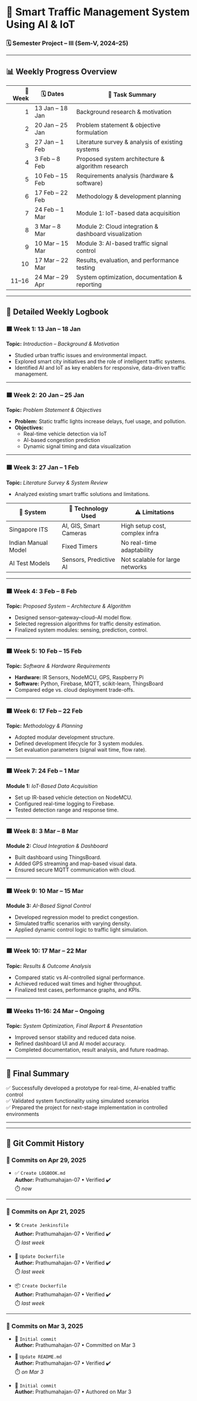 # 🚦 Smart Traffic Management System Using AI & IoT  
### 🗓 Semester Project – III (Sem-V, 2024–25)  


---

## 📊 Weekly Progress Overview

| 🔢 Week | 🗓 Dates           | 📌 Task Summary                                         |
|--------:|--------------------|---------------------------------------------------------|
| 1       | 13 Jan – 18 Jan    | Background research & motivation                        |
| 2       | 20 Jan – 25 Jan    | Problem statement & objective formulation               |
| 3       | 27 Jan – 1 Feb     | Literature survey & analysis of existing systems        |
| 4       | 3 Feb – 8 Feb      | Proposed system architecture & algorithm research       |
| 5       | 10 Feb – 15 Feb    | Requirements analysis (hardware & software)             |
| 6       | 17 Feb – 22 Feb    | Methodology & development planning                      |
| 7       | 24 Feb – 1 Mar     | Module 1: IoT-based data acquisition                    |
| 8       | 3 Mar – 8 Mar      | Module 2: Cloud integration & dashboard visualization   |
| 9       | 10 Mar – 15 Mar    | Module 3: AI-based traffic signal control               |
| 10      | 17 Mar – 22 Mar    | Results, evaluation, and performance testing            |
| 11–16   | 24 Mar – 29 Apr    | System optimization, documentation & reporting          |

---

## 📘 Detailed Weekly Logbook

### 🟩 **Week 1: 13 Jan – 18 Jan**  
**Topic:** *Introduction – Background & Motivation*  
- Studied urban traffic issues and environmental impact.  
- Explored smart city initiatives and the role of intelligent traffic systems.  
- Identified AI and IoT as key enablers for responsive, data-driven traffic management.

---

### 🟩 **Week 2: 20 Jan – 25 Jan**  
**Topic:** *Problem Statement & Objectives*  
- **Problem:** Static traffic lights increase delays, fuel usage, and pollution.  
- **Objectives:**  
  - Real-time vehicle detection via IoT  
  - AI-based congestion prediction  
  - Dynamic signal timing and data visualization

---

### 🟩 **Week 3: 27 Jan – 1 Feb**  
**Topic:** *Literature Survey & System Review*  
- Analyzed existing smart traffic solutions and limitations.

| 📍 System           | 🔧 Technology Used       | ⚠️ Limitations                    |
|---------------------|--------------------------|----------------------------------|
| Singapore ITS       | AI, GIS, Smart Cameras   | High setup cost, complex infra   |
| Indian Manual Model | Fixed Timers             | No real-time adaptability        |
| AI Test Models      | Sensors, Predictive AI   | Not scalable for large networks  |

---

### 🟩 **Week 4: 3 Feb – 8 Feb**  
**Topic:** *Proposed System – Architecture & Algorithm*  
- Designed sensor–gateway–cloud–AI model flow.  
- Selected regression algorithms for traffic density estimation.  
- Finalized system modules: sensing, prediction, control.

---

### 🟩 **Week 5: 10 Feb – 15 Feb**  
**Topic:** *Software & Hardware Requirements*  
- **Hardware:** IR Sensors, NodeMCU, GPS, Raspberry Pi  
- **Software:** Python, Firebase, MQTT, scikit-learn, ThingsBoard  
- Compared edge vs. cloud deployment trade-offs.

---

### 🟩 **Week 6: 17 Feb – 22 Feb**  
**Topic:** *Methodology & Planning*  
- Adopted modular development structure.  
- Defined development lifecycle for 3 system modules.  
- Set evaluation parameters (signal wait time, flow rate).

---

### 🟩 **Week 7: 24 Feb – 1 Mar**  
**Module 1:** *IoT-Based Data Acquisition*  
- Set up IR-based vehicle detection on NodeMCU.  
- Configured real-time logging to Firebase.  
- Tested detection range and response time.

---

### 🟩 **Week 8: 3 Mar – 8 Mar**  
**Module 2:** *Cloud Integration & Dashboard*  
- Built dashboard using ThingsBoard.  
- Added GPS streaming and map-based visual data.  
- Ensured secure MQTT communication with cloud.

---

### 🟩 **Week 9: 10 Mar – 15 Mar**  
**Module 3:** *AI-Based Signal Control*  
- Developed regression model to predict congestion.  
- Simulated traffic scenarios with varying density.  
- Applied dynamic control logic to traffic light simulation.

---

### 🟩 **Week 10: 17 Mar – 22 Mar**  
**Topic:** *Results & Outcome Analysis*  
- Compared static vs AI-controlled signal performance.  
- Achieved reduced wait times and higher throughput.  
- Finalized test cases, performance graphs, and KPIs.

---

### 🟩 **Weeks 11–16: 24 Mar – Ongoing**  
**Topic:** *System Optimization, Final Report & Presentation*  
- Improved sensor stability and reduced data noise.  
- Refined dashboard UI and AI model accuracy.  
- Completed documentation, result analysis, and future roadmap.

---

## 🧾 Final Summary
✅ Successfully developed a prototype for real-time, AI-enabled traffic control  
✅ Validated system functionality using simulated scenarios  
✅ Prepared the project for next-stage implementation in controlled environments

---
---

## 🔁 Git Commit History

### 📅 Commits on Apr 29, 2025
- ✅ `Create LOGBOOK.md`  
  **Author:** Prathumahajan-07 • Verified ✔️  
  ⏱️ *now*

---

### 📅 Commits on Apr 21, 2025
- 🛠️ `Create Jenkinsfile`  
  **Author:** Prathumahajan-07 • Verified ✔️  
  ⏱️ *last week*

- 🔧 `Update Dockerfile`  
  **Author:** Prathumahajan-07 • Verified ✔️  
  ⏱️ *last week*

- 📦 `Create Dockerfile`  
  **Author:** Prathumahajan-07 • Verified ✔️  
  ⏱️ *last week*

---

### 📅 Commits on Mar 3, 2025
- 🎉 `Initial commit`  
  **Author:** Prathumahajan-07 • Committed on Mar 3

- 📝 `Update README.md`  
  **Author:** Prathumahajan-07 • Verified ✔️  
  ⏱️ *on Mar 3*

- 📂 `Initial commit`  
  **Author:** Prathumahajan-07 • Authored on Mar 3

